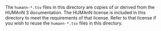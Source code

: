 The `humann-*.tsv` files in this directory are copies of or derived from the
HUMAnN 3 documentation. The HUMAnN license is included in this directory to
meet the requirements of that license. Refer to that license if you wish to
reuse the `humann-*.tsv` files in this directory.